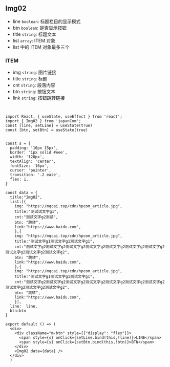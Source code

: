 ## Img02
- line `boolean`: 标题栏目的显示模式
- btn `boolean`: 是否显示按钮
- title `string`: 标题文本
- list `array`: ITEM 对象
- list 中的 ITEM 对象最多三个

### ITEM
- img `string`: 图片链接
- title `string`: 标题
- cnt `string`: 段落内容
- btn `string`: 按钮文本 
- link `string`: 按钮跳转链接
```tsx


import React, { useState, useEffect } from 'react';
import { Img02 } from 'japanCom';
const [line, setLine] = useState(true)
const [btn, setBtn] = useState(true)


const s = {
  padding: '10px 15px',
  border: '1px solid #eee',
  width: '120px',
  textAlign: 'center',
  fontSize: '16px',
  cursor: 'pointer',
  transition: '.2 ease',
  flex: 1, 
}

const data = {
  title:"Img02",
  list:[{
    img: "https://mqcai.top/cdn/hpcom_article.jpg",
    title:"测试试文字g1",
    cnt:"测试文字g2测试",
    btn: "跳转",
    link:"https://www.baidu.com",
    },{
    img: "https://mqcai.top/cdn/hpcom_article.jpg",
    title:"测试文字g1测试文字g1测试文字g1",
    cnt:"测试文字g2测试文字g2测试文字g2测试文字g2测试文字g2测试文字g2测试文字g2测试文字g2测试文字g2测试文字g2",
    btn: "跳转",
    link:"https://www.baidu.com",
    },{
    img: "https://mqcai.top/cdn/hpcom_article.jpg",
    title:"测试文字g1测试文字g1测试文字g1",
    cnt:"测试文字g2测试文字g2测试文字g2测试文字g2测试文字g2测试文字g2测试文字g2测试文字g2测试文字g2测试文字g2",
    btn: "跳转",
    link:"https://www.baidu.com",
    }],
  line:  line,
  btn:btn
}

export default () => (
  <div>
    <div className="m-btn" style={{"display": "flex"}}>
      <span style={s} onClick={setLine.bind(this,!line)}>LINE</span>
      <span style={s} onClick={setBtn.bind(this,!btn)}>BTN</span>
    </div>
    <Img02 data={data} />
  </div>
  )
```
